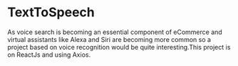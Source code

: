 # TextToSpeech
As voice search is becoming an essential component of eCommerce and virtual assistants like Alexa and Siri are becoming more common so a project based on voice recognition would be quite interesting.This project is on ReactJs and using Axios.
